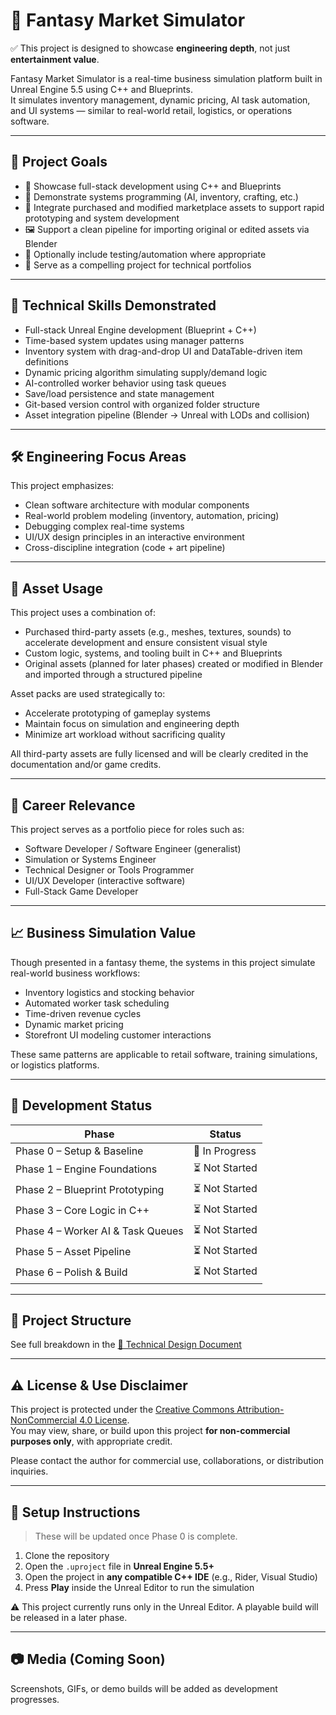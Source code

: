 # 🏪 Fantasy Market Simulator

✅ This project is designed to showcase **engineering depth**, not just **entertainment value**.

Fantasy Market Simulator is a real-time business simulation platform built in Unreal Engine 5.5 using C++ and Blueprints.  
It simulates inventory management, dynamic pricing, AI task automation, and UI systems — similar to real-world retail, logistics, or operations software.

---

## 🎯 Project Goals

- 🧠 Showcase full-stack development using C++ and Blueprints
- 🧩 Demonstrate systems programming (AI, inventory, crafting, etc.)
- 🧱 Integrate purchased and modified marketplace assets to support rapid prototyping and system development
- 🖼️ Support a clean pipeline for importing original or edited assets via Blender
- 🧪 Optionally include testing/automation where appropriate
- 💼 Serve as a compelling project for technical portfolios

---

## 🔧 Technical Skills Demonstrated

- Full-stack Unreal Engine development (Blueprint + C++)
- Time-based system updates using manager patterns
- Inventory system with drag-and-drop UI and DataTable-driven item definitions
- Dynamic pricing algorithm simulating supply/demand logic
- AI-controlled worker behavior using task queues
- Save/load persistence and state management
- Git-based version control with organized folder structure
- Asset integration pipeline (Blender → Unreal with LODs and collision)

---

## 🛠️ Engineering Focus Areas

This project emphasizes:

- Clean software architecture with modular components
- Real-world problem modeling (inventory, automation, pricing)
- Debugging complex real-time systems
- UI/UX design principles in an interactive environment
- Cross-discipline integration (code + art pipeline)

---

## 🎨 Asset Usage

This project uses a combination of:

- Purchased third-party assets (e.g., meshes, textures, sounds) to accelerate development and ensure consistent visual style
- Custom logic, systems, and tooling built in C++ and Blueprints
- Original assets (planned for later phases) created or modified in Blender and imported through a structured pipeline

Asset packs are used strategically to:

- Accelerate prototyping of gameplay systems
- Maintain focus on simulation and engineering depth
- Minimize art workload without sacrificing quality

All third-party assets are fully licensed and will be clearly credited in the documentation and/or game credits.

---

## 🎯 Career Relevance

This project serves as a portfolio piece for roles such as:

- Software Developer / Software Engineer (generalist)
- Simulation or Systems Engineer
- Technical Designer or Tools Programmer
- UI/UX Developer (interactive software)
- Full-Stack Game Developer

---

## 📈 Business Simulation Value

Though presented in a fantasy theme, the systems in this project simulate real-world business workflows:

- Inventory logistics and stocking behavior
- Automated worker task scheduling
- Time-driven revenue cycles
- Dynamic market pricing
- Storefront UI modeling customer interactions

These same patterns are applicable to retail software, training simulations, or logistics platforms.

---

## 📅 Development Status

| Phase                          | Status         |
|--------------------------------|----------------|
| Phase 0 – Setup & Baseline     | 🔧 In Progress |
| Phase 1 – Engine Foundations   | ⏳ Not Started |
| Phase 2 – Blueprint Prototyping| ⏳ Not Started |
| Phase 3 – Core Logic in C++    | ⏳ Not Started |
| Phase 4 – Worker AI & Task Queues | ⏳ Not Started |
| Phase 5 – Asset Pipeline       | ⏳ Not Started |
| Phase 6 – Polish & Build       | ⏳ Not Started |

---

## 📁 Project Structure

See full breakdown in the [📄 Technical Design Document](FantasyMarketSimulator_TDD.md)

---

## ⚠️ License & Use Disclaimer

This project is protected under the [Creative Commons Attribution-NonCommercial 4.0 License](LICENSE.md).  
You may view, share, or build upon this project **for non-commercial purposes only**, with appropriate credit.

Please contact the author for commercial use, collaborations, or distribution inquiries.

---

## 🚀 Setup Instructions

> These will be updated once Phase 0 is complete.

1. Clone the repository
2. Open the `.uproject` file in **Unreal Engine 5.5+**
3. Open the project in **any compatible C++ IDE** (e.g., Rider, Visual Studio)
4. Press **Play** inside the Unreal Editor to run the simulation

⚠️ This project currently runs only in the Unreal Editor. A playable build will be released in a later phase.

---

## 📷 Media (Coming Soon)

Screenshots, GIFs, or demo builds will be added as development progresses.
